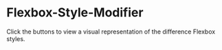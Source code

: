 # Flexbox-Style-Modifier
Click the buttons to view a visual representation of the difference Flexbox styles.
